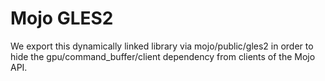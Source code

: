 Mojo GLES2
==========

We export this dynamically linked library via mojo/public/gles2 in order to
hide the gpu/command_buffer/client dependency from clients of the Mojo API.
